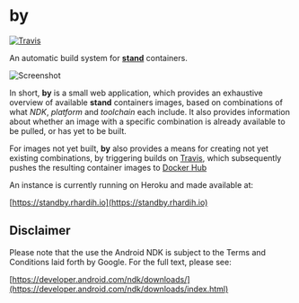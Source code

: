 # by

[![Travis](https://travis-ci.com/rhardih/stand.svg?branch=master)](https://travis-ci.com/rhardih/stand)

An automatic build system for [**stand**](https://github.com/rhardih/stand)
containers.

![Screenshot](https://raw.githubusercontent.com/rhardih/by/master/public/images/screenshot.png)

In short, **by** is a small web application, which provides an exhaustive
overview of available **stand** containers images, based on combinations of what
*NDK*, *platform* and *toolchain* each include. It also provides information
about whether an image with a specific combination is already available to be
pulled, or has yet to be built.

For images not yet built, **by** also provides a means for creating not yet
existing combinations, by triggering builds on [Travis](https://travis-ci.com/),
which subsequently pushes the resulting container images to [Docker
Hub](https://hub.docker.com/r/rhardih/stand/tags)

An instance is currently running on Heroku and made available at:

[https://standby.rhardih.io](https://standby.rhardih.io)

## Disclaimer

Please note that the use the Android NDK is subject to the Terms and Conditions
laid forth by Google. For the full text, please see:

[https://developer.android.com/ndk/downloads/](https://developer.android.com/ndk/downloads/index.html)
